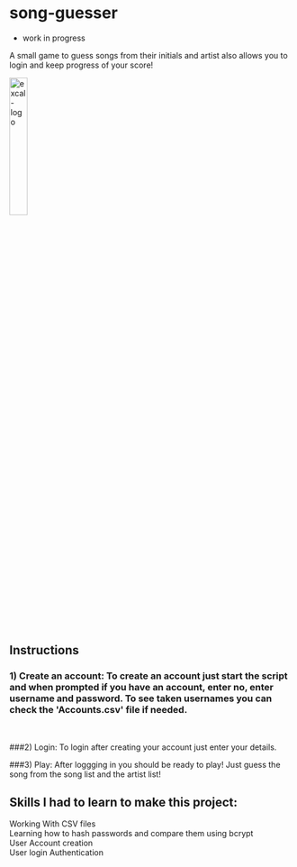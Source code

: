 # song-guesser
- work in progress <br />

A small game to guess songs from their initials and artist also allows you to login and keep progress of your score!
<br />

<img src="https://user-images.githubusercontent.com/91800528/180815037-32aca979-c0f5-4905-a6c3-3c86be7d2ec7.png" alt="excal-logo" width="25%"/>
<br />

## Instructions <br />
### 1) Create an account: To create an account just start the script and when prompted if you have an account, enter **no**, enter username and password. To see taken usernames you can check the 'Accounts.csv' file if needed.
<br />

###2) Login: To login after creating your account just enter your details.
<br />

###3) Play: After loggging in you should be ready to play! Just guess the song from the song list and the artist list!


## Skills I had to learn to make this project: <br />
  Working With CSV files <br />
  Learning how to hash passwords and compare them using bcrypt <br />
  User Account creation <br />
  User login Authentication <br />
